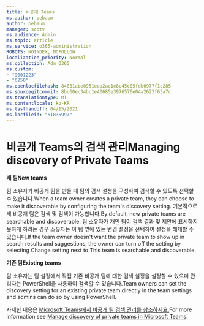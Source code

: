 ```yaml
---
title: 비공개 Teams
ms.author: pebaum
author: pebaum
manager: scotv
ms.audience: Admin
ms.topic: article
ms.service: o365-administration
ROBOTS: NOINDEX, NOFOLLOW
localization_priority: Normal
ms.collection: Adm_O365
ms.custom:
- "9001223"
- "6258"
ms.openlocfilehash: 84881abe0951eea2ae1e8e45c05fdb0977f1c285
ms.sourcegitcommit: 8bc60ec34bc1e40685e3976576e04a2623f63a7c
ms.translationtype: MT
ms.contentlocale: ko-KR
ms.lasthandoff: 04/15/2021
ms.locfileid: "51835997"
---
```

# <a name="managing-discovery-of-private-teams"></a><span data-ttu-id="82559-102">비공개 Teams의 검색 관리</span><span class="sxs-lookup"><span data-stu-id="82559-102">Managing discovery of Private Teams</span></span>

<span data-ttu-id="82559-103">**새 팀**</span><span class="sxs-lookup"><span data-stu-id="82559-103">**New teams**</span></span>

<span data-ttu-id="82559-104">팀 소유자가 비공개 팀을 만들 때 팀의 검색 설정을 구성하여 검색할 수 있도록 선택할 수 있습니다.</span><span class="sxs-lookup"><span data-stu-id="82559-104">When a team owner creates a private team, they can choose to make it discoverable by configuring the team's discovery setting.</span></span> <span data-ttu-id="82559-105">기본적으로 새 비공개 팀은 검색 및 검색이 가능합니다.</span><span class="sxs-lookup"><span data-stu-id="82559-105">By default, new private teams are searchable and discoverable.</span></span> <span data-ttu-id="82559-106">팀 소유자가 개인 팀이 검색 결과 및 제안에 표시하지 못하게 하려는 경우 소유자는 이 팀 옆에 있는 변경 설정을 선택하여 설정을 해제할 수 있습니다.</span><span class="sxs-lookup"><span data-stu-id="82559-106">If the team owner doesn't want the private team to show up in search results and suggestions, the owner can turn off the setting by selecting Change setting next to This team is searchable and discoverable.</span></span>  

<span data-ttu-id="82559-107">**기존 팀**</span><span class="sxs-lookup"><span data-stu-id="82559-107">**Existing teams**</span></span>

<span data-ttu-id="82559-108">팀 소유자는 팀 설정에서 직접 기존 비공개 팀에 대한 검색 설정을 설정할 수 있으며 관리자는 PowerShell을 사용하여 검색할 수 있습니다.</span><span class="sxs-lookup"><span data-stu-id="82559-108">Team owners can set the discovery setting for an existing private team directly in the team settings and admins can do so by using PowerShell.</span></span>  

<span data-ttu-id="82559-109">자세한 내용은 [Microsoft Teams에서 비공개 팀 검색 관리를 참조하세요.](https://docs.microsoft.com/microsoftteams/manage-discovery-of-private-teams)</span><span class="sxs-lookup"><span data-stu-id="82559-109">For more information see  [Manage discovery of private teams in Microsoft Teams](https://docs.microsoft.com/microsoftteams/manage-discovery-of-private-teams).</span></span>
